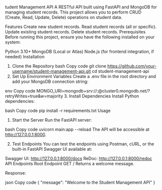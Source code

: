 tudent Management API
A RESTful API built using FastAPI and MongoDB for managing student records. This project allows you to perform CRUD (Create, Read, Update, Delete) operations on student data.

Features
Create new student records.
Read student records (all or specific).
Update existing student records.
Delete student records.
Prerequisites
Before running this project, ensure you have the following installed on your system:

Python 3.10+
MongoDB (Local or Atlas)
Node.js (for frontend integration, if needed)
Installation
1. Clone the Repository
bash
Copy code
git clone https://github.com/your-username/student-management-api.git
cd student-management-api
2. Set Up Environment Variables
Create a .env file in the root directory and add your MongoDB connection string:

env
Copy code
MONGO_URI=mongodb+srv://<username>:<password>@cluster0.mongodb.net/?retryWrites=true&w=majority
3. Install Dependencies
Install Python dependencies:

bash
Copy code
pip install -r requirements.txt
Usage
1. Start the Server
Run the FastAPI server:

bash
Copy code
uvicorn main:app --reload
The API will be accessible at http://127.0.0.1:8000.

2. Test Endpoints
You can test the endpoints using Postman, cURL, or the built-in FastAPI Swagger UI available at:

Swagger UI: http://127.0.0.1:8000/docs
ReDoc: http://127.0.0.1:8000/redoc
API Endpoints
Root Endpoint
GET /
Returns a welcome message.

Response:

json
Copy code
{
    "message": "Welcome to the Student Management API"
}
